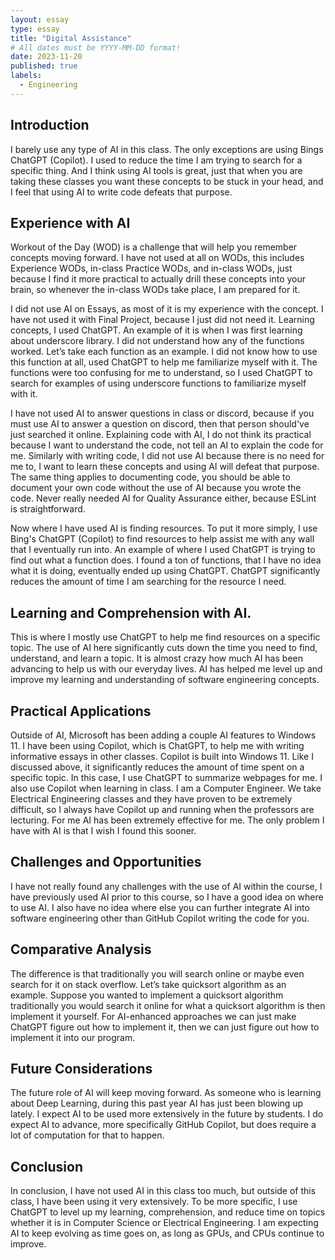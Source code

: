 ```yaml
---
layout: essay
type: essay
title: "Digital Assistance"
# All dates must be YYYY-MM-DD format!
date: 2023-11-20
published: true
labels:
  - Engineering
---
```


## Introduction

I barely use any type of AI in this class. The only exceptions are using Bings ChatGPT (Copilot). I used to reduce the time I am trying to search for a specific thing. And I think using AI tools is great, just that when you are taking these classes you want these concepts to be stuck in your head, and I feel that using AI to write code defeats that purpose.

## Experience with AI

Workout of the Day (WOD) is a challenge that will help you remember concepts moving forward. I have not used at all on WODs, this includes Experience WODs, in-class Practice WODs, and in-class WODs, just because I find it more practical to actually drill these concepts into your brain, so whenever the in-class WODs take place, I am prepared for it. 

I did not use AI on Essays, as most of it is my experience with the concept. I have not used it with Final Project, because I just did not need it. Learning concepts, I used ChatGPT. An example of it is when I was first learning about underscore library. I did not understand how any of the functions worked. Let’s take each function as an example. I did not know how to use this function at all, used ChatGPT to help me familiarize myself with it. The functions were too confusing for me to understand, so I used ChatGPT to search for examples of using underscore functions to familiarize myself with it. 

I have not used AI to answer questions in class or discord, because if you must use AI to answer a question on discord, then that person should've just searched it online. Explaining code with AI, I do not think its practical because I want to understand the code, not tell an AI to explain the code for me. Similarly with writing code, I did not use AI because there is no need for me to, I want to learn these concepts and using AI will defeat that purpose. The same thing applies to documenting code, you should be able to document your own code without the use of AI because you wrote the code. Never really needed AI for Quality Assurance either, because ESLint is straightforward.

Now where I have used AI is finding resources. To put it more simply, I use Bing's ChatGPT (Copilot) to find resources to help assist me with any wall that I eventually run into. An example of where I used ChatGPT is trying to find out what a function does. I found a ton of functions, that I have no idea what it is doing, eventually ended up using ChatGPT. ChatGPT significantly reduces the amount of time I am searching for the resource I need.

## Learning and Comprehension with AI.

This is where I mostly use ChatGPT to help me find resources on a specific topic. The use of AI here significantly cuts down the time you need to find, understand, and learn a topic. It is almost crazy how much AI has been advancing to help us with our everyday lives. AI has helped me level up and improve my learning and understanding of software engineering concepts.

## Practical Applications

Outside of AI, Microsoft has been adding a couple AI features to Windows 11. I have been using Copilot, which is ChatGPT, to help me with writing informative essays in other classes. Copilot is built into Windows 11. Like I discussed above, it significantly reduces the amount of time spent on a specific topic. In this case, I use ChatGPT to summarize webpages for me. I also use Copilot when learning in class. I am a Computer Engineer. We take Electrical Engineering classes and they have proven to be extremely difficult, so I always have Copilot up and running when the professors are lecturing. For me AI has been extremely effective for me. The only problem I have with AI is that I wish I found this sooner.

## Challenges and Opportunities

I have not really found any challenges with the use of AI within the course, I have previously used AI prior to this course, so I have a good idea on where to use AI. I also have no idea where else you can further integrate AI into software engineering other than GitHub Copilot writing the code for you.

## Comparative Analysis

The difference is that traditionally you will search online or maybe even search for it on stack overflow. Let’s take quicksort algorithm as an example. Suppose you wanted to implement a quicksort algorithm traditionally you would search it online for what a quicksort algorithm is then implement it yourself. For AI-enhanced approaches we can just make ChatGPT figure out how to implement it, then we can just figure out how to implement it into our program.

## Future Considerations

The future role of AI will keep moving forward. As someone who is learning about Deep Learning, during this past year AI has just been blowing up lately. I expect AI to be used more extensively in the future by students. I do expect AI to advance, more specifically GitHub Copilot, but does require a lot of computation for that to happen.

## Conclusion

In conclusion, I have not used AI in this class too much, but outside of this class, I have been using it very extensively. To be more specific, I use ChatGPT to level up my learning, comprehension, and reduce time on topics whether it is in Computer Science or Electrical Engineering. I am expecting AI to keep evolving as time goes on, as long as GPUs, and CPUs continue to improve.